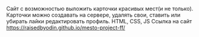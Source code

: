 Сайт с возможностью выложить карточки красивых мест(и не только). Карточки можно создавать на сервере, удалять свои, ставить или убирать лайки редактировать профиль.
HTML, CSS, JS
Ссылка на сайт https://raisedbyodin.github.io/mesto-project-ff/